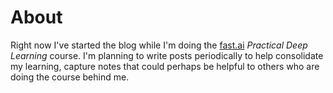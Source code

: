# About
Right now I've started the blog while I'm doing the [fast.ai](https://course.fast.ai/) *Practical Deep Learning* course. 
I'm planning to write posts periodically to help consolidate my learning, capture notes that could
perhaps be helpful to others who are doing the course behind me. 
